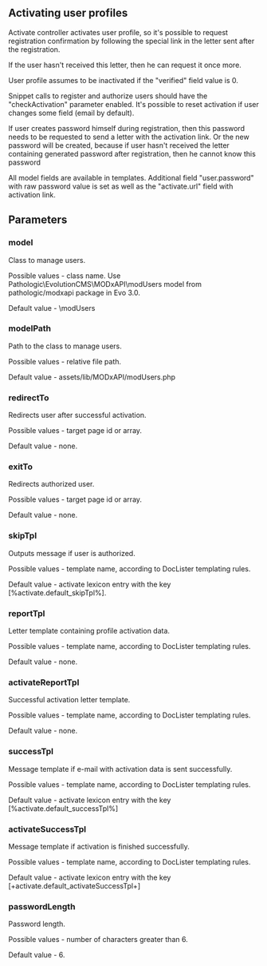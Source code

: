 ## Activating user profiles

Activate controller activates user profile, so it's possible to request registration confirmation by following the special link in the letter sent after the registration.

If the user hasn't received this letter, then he can request it once more.

User profile assumes to be inactivated if the "verified" field value is 0.

Snippet calls to register and authorize users should have the  "checkActivation" parameter enabled. It's possible to reset activation if user changes some field (email by default).

If user creates password himself during registration, then this password needs to be requested to send a letter with the activation link. Or the new password will be created, because if user hasn't received the letter containing generated password after registration, then he cannot know this password

All model fields are available in templates. Additional field "user.password" with raw password value is set as well as the "activate.url" field with activation link. 

## Parameters
### model
Class to manage users.

Possible values - class name. Use Pathologic\EvolutionCMS\MODxAPI\modUsers model from pathologic/modxapi package in Evo 3.0.

Default value - \modUsers

### modelPath
Path to the class to manage users.

Possible values - relative file path.

Default value - assets/lib/MODxAPI/modUsers.php

### redirectTo
Redirects user after successful activation.

Possible values - target page id or array.

Default value - none.

### exitTo
Redirects authorized user.

Possible values - target page id or array.

Default value - none.

### skipTpl
Outputs message if user is authorized.

Possible values - template name, according to DocLister templating rules.

Default value - activate lexicon entry with the key [%activate.default_skipTpl%].

### reportTpl
Letter template containing profile activation data.

Possible values - template name, according to DocLister templating rules.

Default value - none.

### activateReportTpl
Successful activation letter template.

Possible values - template name, according to DocLister templating rules.

Default value - none.

### successTpl
Message template if e-mail with activation data is sent successfully.

Possible values - template name, according to DocLister templating rules.

Default value - activate lexicon entry with the key [%activate.default_successTpl%]

### activateSuccessTpl
Message template if activation is finished successfully.

Possible values - template name, according to DocLister templating rules.

Default value - activate lexicon entry with the key [+activate.default_activateSuccessTpl+]

### passwordLength
Password length.

Possible values - number of characters greater than 6.

Default value - 6.
